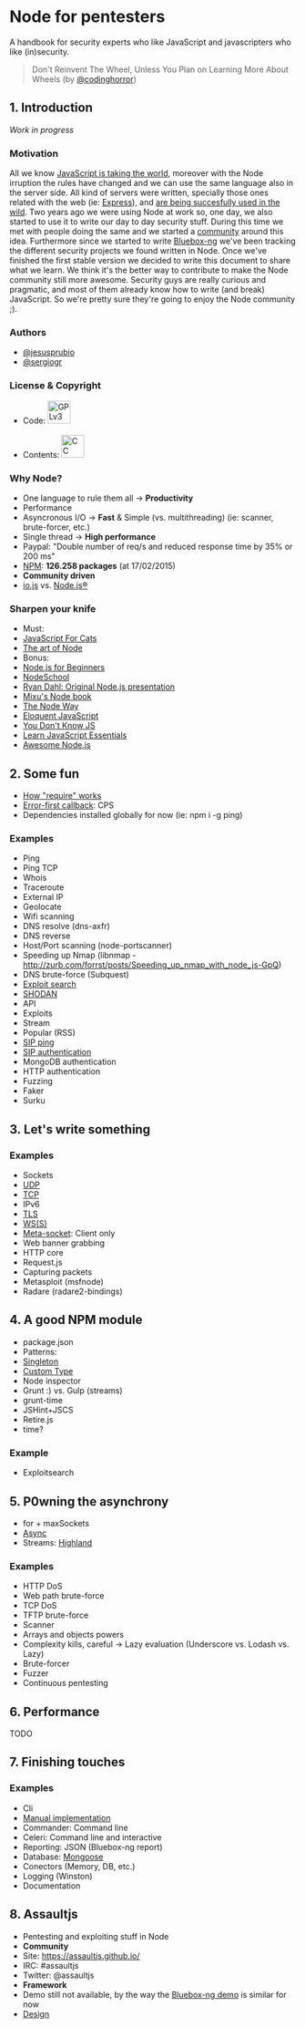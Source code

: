 # Node for pentesters
A handbook for security experts who like JavaScript and javascripters who like (in)security.
>Don't Reinvent The Wheel, Unless You Plan on Learning More About Wheels
(by [@codinghorror](http://blog.codinghorror.com/dont-reinvent-the-wheel-unless-you-plan-on-learning-more-about-wheels/))


## 1. Introduction
*Work in progress*

### Motivation
All we know [JavaScript is taking the world](http://githut.info/), moreover with the Node irruption the rules have changed and we can use the same language also in the server side. All kind of servers were written, specially those ones related with the web (ie: [Express](http://expressjs.com/)), and [are being succesfully used in the wild](http://nodejs.org/industry/). Two years ago we were using Node at work so, one day, we also started to use it to write our day to day security stuff. During this time we met with people doing the same and we started a [community](https://assaultjs.github.io/) around this idea. Furthermore since we started to write [Bluebox-ng](https://github.com/jesusprubio/bluebox-ng) we've been tracking the different security projects we found written in Node. Once we've finished the first stable version we decided to write this document to share what we learn. We think it's the better way to contribute to make the Node community still more awesome. Security guys are really curious and pragmatic, and most of them already know how to write (and break) JavaScript. So we're pretty sure they're going to enjoy the Node community ;).

### Authors
- [@jesusprubio](https://twitter.com/jesusprubio)
- [@sergiogr](https://twitter.com/sergiogr)

### License & Copyright
- Code: [<img src="https://fsfe.org/graphics/gplv3-logo-red.png" height="40" alt="GPLv3">](https://www.gnu.org/copyleft/gpl.html)
<br><br>
- Contents: [<img src="http://mirrors.creativecommons.org/presskit/buttons/88x31/png/by-nc-sa.eu.png" height="40" alt="CC BY-NC SA 3.0">](https://creativecommons.org/licenses/by-nc-sa/3.0/)

### Why Node?
- One language to rule them all -> **Productivity**
- Performance
 - Asyncronous I/O -> **Fast** & Simple (vs. multithreading) (ie: scanner, brute-forcer, etc.)
 - Single thread -> **High performance**
 - Paypal: "Double number of req/s and reduced response time by 35% or 200 ms"
- [NPM](https://www.npmjs.com/): **126.258 packages** (at 17/02/2015)
- **Community driven**
 - [io.js](https://iojs.org/en/index.html) vs. [Node.js®](http://nodejs.org/)

### Sharpen your knife
- Must:
 - [JavaScript For Cats](http://jsforcats.com/)
 - [The art of Node](https://github.com/maxogden/art-of-node#the-art-of-node)
- Bonus:
 - [Node.js for Beginners](http://code.tutsplus.com/tutorials/node-js-for-beginners--net-26314)
 - [NodeSchool](http://nodeschool.io/)
 - [Ryan Dahl: Original Node.js presentation](https://www.youtube.com/watch?v=ztspvPYybIY)
 - [Mixu's Node book](http://book.mixu.net/node/)
 - [The Node Way](http://thenodeway.io/)
 - [Eloquent JavaScript](http://eloquentjavascript.net/)
 - [You Don't Know JS](https://github.com/getify/You-Dont-Know-JS/)
 - [Learn JavaScript Essentials](https://medium.com/javascript-scene/learn-javascript-b631a4af11f2)
 - [Awesome Node.js](https://github.com/sindresorhus/awesome-nodejs)


## 2. Some fun
- [How "require" works](http://thenodeway.io/posts/how-require-actually-works/)
- [Error-first callback](http://thenodeway.io/posts/understanding-error-first-callbacks/): CPS
- Dependencies installed globally for now (ie: npm i -g ping)

### Examples
- Ping
- Ping TCP
- Whois
- Traceroute
- External IP
- Geolocate
- Wifi scanning
- DNS resolve (dns-axfr)
- DNS reverse
- Host/Port scanning (node-portscanner)
- Speeding up Nmap (libnmap - http://zurb.com/forrst/posts/Speeding_up_nmap_with_node_js-GpQ)
- DNS brute-force (Subquest)
- [Exploit search](https://github.com/jesusprubio/node-exploitsearch-client/blob/master/examples/use.js)
- [SHODAN](https://github.com/jesusprubio/node-shodan-client/tree/master/examples)
 - API
 - Exploits
 - Stream
 - Popular (RSS)
- [SIP ping](examples/modules/sip/sipPing.js)
- [SIP authentication](examples/modules/sip/sipAuthentication.js)
- MongoDB authentication
- HTTP authentication
- Fuzzing
 - Faker
 - Surku


## 3. Let's write something

### Examples
- Sockets
 - [UDP](examples/modules/udp.js)
 - [TCP](examples/modules/tcp.js)
  - IPv6
 - [TLS](examples/modules/tls.js)
 - [WS(S)](examples/modules/ws.js)
 - [Meta-socket](https://github.com/jesusprubio/sip-fake-stack/blob/master/src/steroidsSocket.js): Client only
- Web banner grabbing
 - HTTP core
 - Request.js
- Capturing packets
- Metasploit (msfnode)
- Radare (radare2-bindings)


## 4. A good NPM module
- package.json
- Patterns:
 - [Singleton](http://thenodeway.io/posts/designing-singletons/)
 - [Custom Type](http://thenodeway.io/posts/designing-custom-types/)
- Node inspector
- Grunt :) vs. Gulp (streams)
- grunt-time
- JSHint+JSCS
- Retire.js
- time?

### Example
 - Exploitsearch


## 5. P0wning the asynchrony
- for + maxSockets
- [Async](https://github.com/caolan/async)
 - Streams: [Highland](http://highlandjs.org/)

### Examples
- HTTP DoS
- Web path brute-force
- TCP DoS
- TFTP brute-force
- Scanner
 - Arrays and objects powers
 - Complexity kills, careful -> Lazy evaluation (Underscore vs. Lodash vs. Lazy)
- Brute-forcer
- Fuzzer
- Continuous pentesting


## 6. Performance
TODO


## 7. Finishing touches

### Examples
- Cli
 - [Manual implementation](https://github.com/assaultjs/assaultjs/blob/master/bin/client.js)
 - Commander: Command line
 - Celeri: Command line and interactive
- Reporting: JSON (Bluebox-ng report)
- Database: [Mongoose](https://www.youtube.com/playlist?list=PL5wy-Ijp__A2-ZSePUHXPMwpV19MqcNUX)
 - Conectors (Memory, DB, etc.)
- Logging (Winston)
- Documentation


## 8. Assaultjs
- Pentesting and exploiting stuff in Node
 - **Community**
 - Site: https://assaultjs.github.io/
 - IRC: #assaultjs
 - Twitter: @assaultjs
- **Framework**
 - Demo still not available, by the way the [Bluebox-ng demo](https://www.youtube.com/watch?v=M-6k4Md3qEQ) is similar for now
 - [Design](https://github.com/assaultjs/assaultjs)